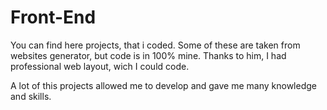 # Front-End
You can find here projects, that i coded. 
Some of these are taken from websites generator, but code is in 100% mine.
Thanks to him, I had professional web layout, wich I could code.

A lot of this projects allowed me to develop and gave me many knowledge and skills. 
